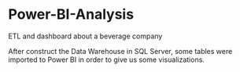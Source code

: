 # Power-BI-Analysis
 ETL and dashboard about a beverage company
 
 After construct the Data Warehouse in SQL Server, some tables were imported to Power BI in order to give us some visualizations.
